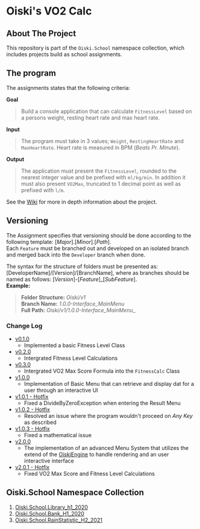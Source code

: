 # Oiski's VO2 Calc

## About The Project
This repository is part of the `Oiski.School` namespace collection, which includes projects build as school assignments.

## The program
The assignments states that the following criteria:

**Goal**
>Build a console application that can calculate `FitnessLevel` based on a persons weight, resting heart rate and max heart rate.

**Input**
>The program must take in 3 values; `Weight`, `RestingHeartRate` and `MaxHeartRate`.
>Heart rate is measured in BPM (_Beats Pr. Minute_).

**Output**
>The application must present the `FitnessLevel`, rounded to the nearest integer value and be prefixed with `ml/kg/min`.
>In addition it must also present `VO2Max`, truncated to 1 decimal point as well as prefixed with `l/m`.

See the [Wiki](https://github.com/ZhakalenDk/Oiski.School.VO2Number_H2_2021/wiki) for more in depth information about the project.

## Versioning
The Assignment specifies that versioning should be done according to the following template: [_Major_].[_Minor_].[_Path_].\
Each `Feature` must be branched out and developed on an isolated branch and merged back into the `Developer` branch when done.

The syntax for the structure of folders must be presented as: [DeveloperName]/[Version]/[BranchName], where as branches should be named as follows: [*Version*]-[*Feature*]_[*SubFeature*].\
**Example:**
>**Folder Structure:** _Oiski/v1_ \
>**Branch Name:** _1.0.0-Interface_MainMenu_ \
>**Full Path:** _Oiski/v1/1.0.0-Interface_MainMenu__

### Change Log
- [v0.1.0](https://github.com/ZhakalenDk/Oiski.School.FitnessLevel_H2_2021/releases/tag/v0.1.0)
  - Implemented a basic Fitness Level Class
- [v0.2.0](https://github.com/ZhakalenDk/Oiski.School.FitnessLevel_H2_2021/releases/tag/v0.2.0)
  - Intergrated Fitness Level Calculations
- [v0.3.0](https://github.com/ZhakalenDk/Oiski.School.FitnessLevel_H2_2021/releases/tag/v0.3.0)
  - Intergrated VO2 Max Score Formula into the `FitnessCalc` Class
- [v1.0.0](https://github.com/ZhakalenDk/Oiski.School.FitnessLevel_H2_2021/releases/tag/v1.0.0)
  - Implementation of Basic Menu that can retrieve and display dat for a user through an interactive UI
- [v1.0.1 - Hotfix](https://github.com/ZhakalenDk/Oiski.School.FitnessLevel_H2_2021/releases/tag/v1.0.1)
  - Fixed a DivideByZeroException when entering the Result Menu
- [v1.0.2 - Hotfix](https://github.com/ZhakalenDk/Oiski.School.FitnessLevel_H2_2021/releases/tag/v1.0.2)
  - Resolved an issue where the program wouldn't proceed on _Any Key_ as described
- [v1.0.3 - Hotfix](https://github.com/ZhakalenDk/Oiski.School.FitnessLevel_H2_2021/releases/tag/v1.0.3)
  - Fixed a mathematical issue
- [v2.0.0](https://github.com/ZhakalenDk/Oiski.School.FitnessLevel_H2_2021/releases/tag/v2.0.0)
  - The implementation of an advanced Menu System that utilizes the extend of the [OiskiEngine](https://github.com/ZhakalenDk/Oiski.ConsoleTech.Engine) to handle rendering and an user interactive interface
- [v2.0.1 - Hotfix](https://github.com/ZhakalenDk/Oiski.School.FitnessLevel_H2_2021/releases/tag/v2.0.1)
  - Fixed VO2 Max Score and Fitness Level Calculations

## Oiski.School Namespace Collection
1. [Oiski.School.Library_h1_2020](https://github.com/ZhakalenDk/Oiski.School.Library_H1_2020)
2. [Oiski.School.Bank_H1_2020](https://github.com/ZhakalenDk/Oiski.School.Bank_H1_2020)
3. [Oiski.School.RainStatistic_H2_2021](https://github.com/ZhakalenDk/Oiski.School.RainStatistic_H2_2021)